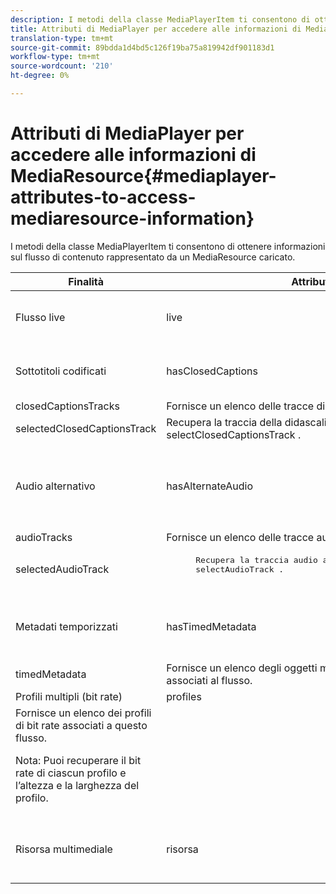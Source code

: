 ```yaml
---
description: I metodi della classe MediaPlayerItem ti consentono di ottenere informazioni sul flusso di contenuto rappresentato da un MediaResource caricato.
title: Attributi di MediaPlayer per accedere alle informazioni di MediaResource
translation-type: tm+mt
source-git-commit: 89bdda1d4bd5c126f19ba75a819942df901183d1
workflow-type: tm+mt
source-wordcount: '210'
ht-degree: 0%

---
```



# Attributi di MediaPlayer per accedere alle informazioni di MediaResource{#mediaplayer-attributes-to-access-mediaresource-information}

I metodi della classe MediaPlayerItem ti consentono di ottenere informazioni sul flusso di contenuto rappresentato da un MediaResource caricato.

<table frame="all" colsep="1" rowsep="1" id="table_46225307CA5B4BB1869576E0B9141E38"> 
 <thead> 
  <tr rowsep="1"> 
   <th colname="1" class="entry"> Finalità </th> 
   <th colname="2" class="entry"> Attributo </th> 
   <th colname="3" class="entry"> Descrizione </th> 
  </tr> 
 </thead>
 <tbody> 
  <tr rowsep="1"> 
   <td colname="1"> Flusso live </td> 
   <td colname="2"> <span class="codeph"> live  </span> </td> 
   <td colname="3"> True se il flusso è attivo; false se è VOD. </td> 
  </tr> 
  <tr rowsep="1"> 
   <td colname="1" morerows="2"> Sottotitoli codificati </td> 
   <td colname="2"> <span class="codeph"> hasClosedCaptions  </span> </td> 
   <td colname="3"> True se sono disponibili tracce di sottotitoli. </td> 
  </tr> 
  <tr rowsep="1"> 
   <td colname="2"> <span class="codeph"> closedCaptionsTracks  </span> </td> 
   <td colname="3"> Fornisce un elenco delle tracce di sottotitoli disponibili. </td> 
  </tr> 
  <tr rowsep="1"> 
   <td colname="2"> <span class="codeph"> selectedClosedCaptionsTrack  </span> </td> 
   <td colname="3"> Recupera la traccia della didascalia chiusa selezionata con <span class="codeph"> selectClosedCaptionsTrack </span>. </td> 
  </tr> 
  <tr rowsep="1"> 
   <td colname="1" morerows="2"> Audio alternativo </td> 
   <td colname="2"> <span class="codeph"> hasAlternateAudio  </span> </td> 
   <td colname="3"> <p>True se il flusso dispone di tracce audio alternative. </p> </td> 
  </tr> 
  <tr rowsep="1"> 
   <td colname="2"> <span class="codeph"> audioTracks  </span> </td> 
   <td colname="3"> Fornisce un elenco delle tracce audio alternative disponibili. </td> 
  </tr> 
  <tr rowsep="1"> 
   <td colname="2"> <span class="codeph"> selectedAudioTrack  </span> </td> 
   <td colname="3"> 
    <pre>
      Recupera la traccia audio attualmente selezionata con 
     <span class="codeph"> selectAudioTrack </span>. 
    </pre> </td> 
  </tr> 
  <tr rowsep="1"> 
   <td colname="1" morerows="1"> Metadati temporizzati </td> 
   <td colname="2"> <span class="codeph"> hasTimedMetadata  </span> </td> 
   <td colname="3"> True se il flusso ha associato metadati temporizzati. </td> 
  </tr> 
  <tr rowsep="1"> 
   <td colname="2"> <span class="codeph"> timedMetadata  </span> </td> 
   <td colname="3"> Fornisce un elenco degli oggetti metadati temporizzati associati al flusso. </td> 
  </tr> 
  <tr rowsep="1"> 
   <td colname="1" morerows="1"> Profili multipli (bit rate) </td> 
   <td colname="2" morerows="1"> <span class="codeph"> profiles  </span> </td> 
   <td colname="3"> </td> 
  </tr> 
  <tr rowsep="1"> 
   <td colname="3"> Fornisce un elenco dei profili di bit rate associati a questo flusso. <p>Nota:  Puoi recuperare il bit rate di ciascun profilo e l’altezza e la larghezza del profilo. </p> </td> 
  </tr> 
  <tr rowsep="1"> 
   <td colname="1"> Risorsa multimediale </td> 
   <td colname="2"> <span class="codeph"> risorsa  </span> </td> 
   <td colname="3"> Restituisce la risorsa multimediale associata all'elemento. </td> 
  </tr> 
 </tbody> 
</table>

